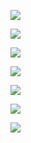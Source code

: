 ![](https://github.com/user-attachments/assets/522b969f-3ad2-4265-be01-112ae3e4b707)


![](https://github.com/user-attachments/assets/3d979cbe-1d90-47d3-bd1a-c47a4dd280ea)


![](https://github.com/user-attachments/assets/62a4ab45-f91e-4a55-a08c-9fa46a85af0b)


![](https://github.com/user-attachments/assets/c0f6bdf2-cc4a-472a-a4c3-375011124dcb)


![](https://github.com/user-attachments/assets/2db6d705-057a-4710-9f7a-be7dcbea67e8)


![](https://github.com/user-attachments/assets/7321311b-a5b6-4163-a540-7a7e5ffe3c2e)


![](https://github.com/user-attachments/assets/f81f96f9-74ee-47db-876f-6aa14bcef853)
